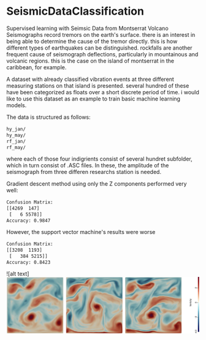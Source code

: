 # SeismicDataClassification
Supervised learning with Seimsic Data from Montserrat Volcano
Seismographs record tremors on the earth's surface. 
there is an interest in being able to determine the cause of the tremor directly. 
this is how different types of earthquakes can be distinguished. rockfalls are another frequent cause of seismograph deflections, particularly in mountainous and volcanic
regions. 
this is the case on the island of montserrat in the caribbean, for example.

A dataset with already classified vibration events at three different measuring
stations on that island is presented. several hundred of these have been categorized as 
floats over a short discrete period of time. i would like to use this dataset as an example to train
basic machine learning models.

The data is structured as follows:

```
hy_jan/
hy_may/
rf_jan/
rf_may/
```

where each of those four indigrients consist of several hundret subfolder, which in turn consist of .ASC files. In these, the amplitude of the seismograph from three differen researchs station is needed. 

Gradient descent method using only the Z components performed very well: 
```
Confusion Matrix: 
[[4269  147]
 [   6 5578]]
Accuracy: 0.9847
```
However, the support vector machine's results were worse 
```
Confusion Matrix: 
[[3208  1193]
 [   384 5215]]
Accuracy: 0.8423
```

![alt text]
![alt text](https://github.com/OliEhlbeck/SeismicDataClassification/blob/fe8f0ebaea4182114427835e18efdc844a66a19d/Vorticity2D.jpg?raw)

